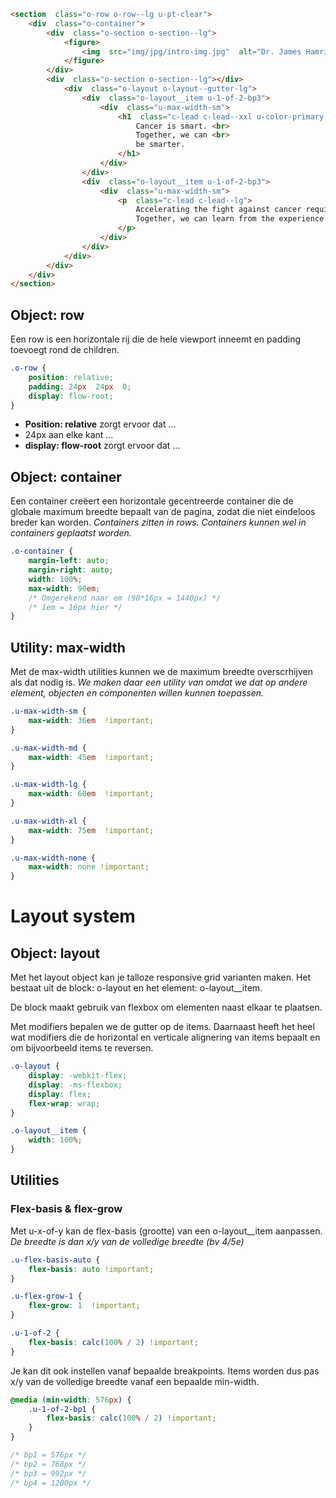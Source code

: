 ```html
<section  class="o-row o-row--lg u-pt-clear">
	<div  class="o-container">
		<div  class="o-section o-section--lg">
			<figure>
				<img  src="img/jpg/intro-img.jpg"  alt="Dr. James Hamrick & Sarika Vora in their weekly team stand-up">
			</figure>
		</div>
		<div  class="o-section o-section--lg"></div>
			<div  class="o-layout o-layout--gutter-lg">
				<div  class="o-layout__item u-1-of-2-bp3">
					<div  class="u-max-width-sm">
						<h1  class="c-lead c-lead--xxl u-color-primary-base">
							Cancer is smart. <br>
							Together, we can <br>
							be smarter.
						</h1>
					</div>
				</div>
				<div  class="o-layout__item u-1-of-2-bp3">
					<div  class="u-max-width-sm">
						<p  class="c-lead c-lead--lg">
							Accelerating the fight against cancer requires the entire industry to work together. Our products 					 connect community oncologists, academics, hospitals, life science researchers and regulators on a shared technology platform. <br>
							Together, we can learn from the experience of every patient.
						</p>
					</div>
				</div>
			</div>
		</div>
	</div>
</section>
```
## Object: row
Een row is een horizontale rij die de hele viewport inneemt en padding toevoegt rond de children.
```css
.o-row {
	position: relative;
	padding: 24px  24px  0;
	display: flow-root;
}
```
- **Position: relative** zorgt ervoor dat ...
- 24px aan elke kant ...
- **display: flow-root** zorgt ervoor dat ...

## Object: container
Een container creëert een horizontale gecentreerde container die de globale maximum breedte bepaalt van de pagina, zodat die niet eindeloos breder kan worden.
_Containers zitten in rows. Containers kunnen wel in containers geplaatst worden._
```css
.o-container {
	margin-left: auto;
	margin-right: auto;
	width: 100%;
	max-width: 90em;
	/* Omgerekend naar em (90*16px = 1440px) */
	/* 1em = 16px hier */
}
```



## Utility: max-width
Met de max-width utilities kunnen we de maximum breedte overscrhijven als dat nodig is.
_We maken daar een utility van omdat we dat op andere element, objecten en componenten willen kunnen toepassen._
```css
.u-max-width-sm {
	max-width: 36em  !important;
}

.u-max-width-md {
	max-width: 45em  !important;
}

.u-max-width-lg {
	max-width: 60em  !important;
}

.u-max-width-xl {
	max-width: 75em  !important;
}

.u-max-width-none {
	max-width: none !important;
}
```

# Layout system
## Object: layout
Met het layout object kan je talloze responsive grid varianten maken.
Het bestaat uit de block: o-layout en het element: o-layout__item.

De block maakt gebruik van flexbox om elementen naast elkaar te plaatsen.

Met modifiers bepalen we de gutter op de items. Daarnaast heeft het heel wat modifiers die de horizontal en verticale alignering van items bepaalt en om bijvoorbeeld items te reversen.
```css
.o-layout {
	display: -webkit-flex;
	display: -ms-flexbox;
	display: flex;
	flex-wrap: wrap;
}

.o-layout__item {
	width: 100%;
}
```
## Utilities
### Flex-basis & flex-grow
Met u-x-of-y kan de flex-basis (grootte) van een o-layout__item aanpassen.
_De breedte is dan x/y van de volledige breedte (bv 4/5e)_
```css
.u-flex-basis-auto {
	flex-basis: auto !important;
}

.u-flex-grow-1 {
	flex-grow: 1  !important;
}

.u-1-of-2 {
	flex-basis: calc(100% / 2) !important;
}
```
Je kan dit ook instellen vanaf bepaalde breakpoints.
Items worden dus pas x/y van de volledige breedte vanaf een bepaalde min-width.
```css
@media (min-width: 576px) {
	.u-1-of-2-bp1 {
		flex-basis: calc(100% / 2) !important;
	}
}

/* bp1 = 576px */
/* bp2 = 768px */
/* bp3 = 992px */
/* bp4 = 1200px */
```


<!--stackedit_data:
eyJoaXN0b3J5IjpbMTg1OTk1NTYwNSw4MzkyMzczODEsMTQ3Nj
cwMTAwNCw1NTkwMDAzNTcsMzU2OTc2MDUxLDM4OTc5MTgzMSw4
MDMwNzkyODBdfQ==
-->